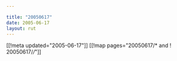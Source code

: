 ```yaml
---

title: "20050617"
date: 2005-06-17
layout: rut
---
```


[[!meta updated="2005-06-17"]]
[[!map pages="20050617/* and ! 20050617/*/*"]]
